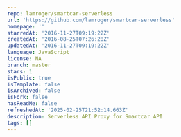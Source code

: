```yaml
---
repo: lamroger/smartcar-serverless
url: 'https://github.com/lamroger/smartcar-serverless'
homepage: ''
starredAt: '2016-11-27T09:19:22Z'
createdAt: '2016-08-25T07:26:28Z'
updatedAt: '2016-11-27T09:19:22Z'
language: JavaScript
license: NA
branch: master
stars: 1
isPublic: true
isTemplate: false
isArchived: false
isFork: false
hasReadMe: false
refreshedAt: '2025-02-25T21:52:14.663Z'
description: Serverless API Proxy for Smartcar API
tags: []
---
```


